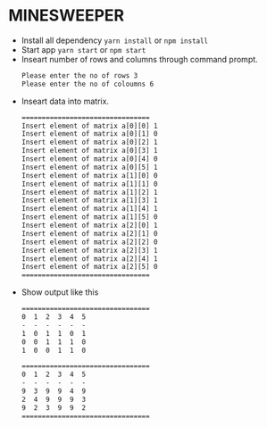 # MINESWEEPER

- Install all dependency
  `yarn install` or `npm install`
- Start app
  `yarn start` or `npm start`
- Inseart number of rows and columns through command prompt.
  ```html
  Please enter the no of rows 3
  Please enter the no of coloumns 6
  ```
- Inseart data into matrix.
  ```html
  ================================
  Insert element of matrix a[0][0] 1
  Insert element of matrix a[0][1] 0
  Insert element of matrix a[0][2] 1
  Insert element of matrix a[0][3] 1
  Insert element of matrix a[0][4] 0
  Insert element of matrix a[0][5] 1
  Insert element of matrix a[1][0] 0
  Insert element of matrix a[1][1] 0
  Insert element of matrix a[1][2] 1
  Insert element of matrix a[1][3] 1
  Insert element of matrix a[1][4] 1
  Insert element of matrix a[1][5] 0
  Insert element of matrix a[2][0] 1
  Insert element of matrix a[2][1] 0
  Insert element of matrix a[2][2] 0
  Insert element of matrix a[2][3] 1
  Insert element of matrix a[2][4] 1
  Insert element of matrix a[2][5] 0
  ================================
  ```
- Show output like this
  ```html
  ================================
  0  1  2  3  4  5
  -  -  -  -  -  -
  1  0  1  1  0  1
  0  0  1  1  1  0
  1  0  0  1  1  0

  ================================
  0  1  2  3  4  5
  -  -  -  -  -  -
  9  3  9  9  4  9
  2  4  9  9  9  3
  9  2  3  9  9  2
  ================================
  ```
